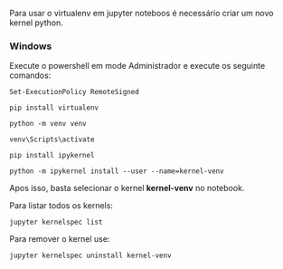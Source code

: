 Para usar o virtualenv em jupyter noteboos é necessário criar um novo kernel python.

### Windows
Execute o powershell em mode Administrador e execute os seguinte comandos:
```
Set-ExecutionPolicy RemoteSigned
```
```
pip install virtualenv
```
```
python -m venv venv
```
```
venv\Scripts\activate
```
```
pip install ipykernel
```
```
python -m ipykernel install --user --name=kernel-venv
```
Apos isso, basta selecionar o kernel **kernel-venv** no notebook.

Para listar todos os kernels:
```
jupyter kernelspec list
```
Para remover o kernel use:
```
jupyter kernelspec uninstall kernel-venv
```

